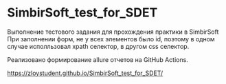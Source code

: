 # SimbirSoft_test_for_SDET
Выполнение тестового задания для прохождения практики в SimbirSoft
При заполнении форм, не у всех элементов было id, поэтому в одном случае исполльзовал xpath селектор, в другом css селектор.

Реализовано формирование allure отчетов на GitHub Actions.

https://zloystudent.github.io/SimbirSoft_test_for_SDET/
